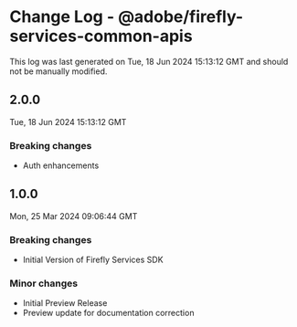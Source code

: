 # Change Log - @adobe/firefly-services-common-apis

This log was last generated on Tue, 18 Jun 2024 15:13:12 GMT and should not be manually modified.

## 2.0.0
Tue, 18 Jun 2024 15:13:12 GMT

### Breaking changes

- Auth enhancements

## 1.0.0
Mon, 25 Mar 2024 09:06:44 GMT

### Breaking changes

- Initial Version of Firefly Services SDK

### Minor changes

- Initial Preview Release
- Preview update for documentation correction


